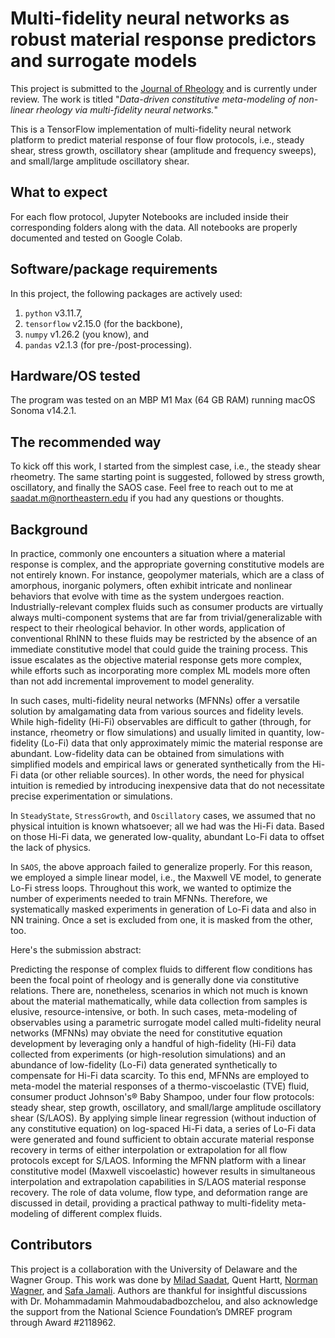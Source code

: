 # Multi-fidelity neural networks as robust material response predictors and surrogate models
This project is submitted to the [Journal of Rheology]([https://www.springer.com/journal/397](https://pubs.aip.org/sor/jor)) and is currently under review. The work is titled "*Data-driven constitutive meta-modeling of non-linear rheology via multi-fidelity neural networks.*"

This is a TensorFlow implementation of multi-fidelity neural network platform to predict material response of four flow protocols, i.e., steady shear, stress growth, oscillatory shear (amplitude and frequency sweeps), and small/large amplitude oscillatory shear.

## What to expect
For each flow protocol, Jupyter Notebooks are included inside their corresponding folders along with the data. All notebooks are properly documented and tested on Google Colab.

## Software/package requirements
In this project, the following packages are actively used:
1. `python` v3.11.7, 
2. `tensorflow` v2.15.0 (for the backbone),
3. `numpy` v1.26.2 (you know), and
4. `pandas` v2.1.3 (for pre-/post-processing).

## Hardware/OS tested
The program was tested on an MBP M1 Max (64 GB RAM) running macOS Sonoma v14.2.1.

## The recommended way
To kick off this work, I started from the simplest case, i.e., the steady shear rheometry. The same starting point is suggested, followed by stress growth, oscillatory, and finally the SAOS case. Feel free to reach out to me at saadat.m@northeastern.edu if you had any questions or thoughts.

## Background

In practice, commonly one encounters a situation where a material response is complex, and the appropriate governing constitutive models are not entirely known. For instance, geopolymer materials, which are a class of amorphous, inorganic polymers, often exhibit intricate and nonlinear behaviors that evolve with time as the system undergoes reaction. Industrially-relevant complex fluids such as consumer products are virtually always multi-component systems that are far from trivial/generalizable with respect to their rheological behavior. In other words, application of conventional RhINN to these fluids may be restricted by the absence of an immediate constitutive model that could guide the training process. This issue escalates as the objective material response gets more complex, while efforts such as incorporating more complex ML models more often than not add incremental improvement to model generality.

In such cases, multi-fidelity neural networks (MFNNs) offer a versatile solution by amalgamating data from various sources and fidelity levels. While high-fidelity (Hi-Fi) observables are difficult to gather (through, for instance, rheometry or flow simulations) and usually limited in quantity, low-fidelity (Lo-Fi) data that only approximately mimic the material response are abundant. Low-fidelity data can be obtained from simulations with simplified models and empirical laws or generated synthetically from the Hi-Fi data (or other reliable sources). In other words, the need for physical intuition is remedied by introducing inexpensive data that do not necessitate precise experimentation or simulations.

In `SteadyState`, `StressGrowth`, and `Oscillatory` cases, we assumed that no physical intuition is known whatsoever; all we had was the Hi-Fi data. Based on those Hi-Fi data, we generated low-quality, abundant Lo-Fi data to offset the lack of physics.

In `SAOS`, the above approach failed to generalize properly. For this reason, we employed a simple linear model, i.e., the Maxwell VE model, to generate Lo-Fi stress loops. Throughout this work, we wanted to optimize the number of experiments needed to train MFNNs. Therefore, we systematically masked experiments in generation of Lo-Fi data and also in NN training. Once a set is excluded from one, it is masked from the other, too.

Here's the submission abstract: 

Predicting the response of complex fluids to different flow conditions has been the focal point of rheology and is generally done via constitutive relations. There are, nonetheless, scenarios in which not much is known about the material mathematically, while data collection from samples is elusive, resource-intensive, or both. In such cases, meta-modeling of observables using a parametric surrogate model called multi-fidelity neural networks (MFNNs) may obviate the need for constitutive equation development by leveraging only a handful of high-fidelity (Hi-Fi) data collected from experiments (or high-resolution simulations) and an abundance of low-fidelity (Lo-Fi) data generated synthetically to compensate for Hi-Fi data scarcity. To this end, MFNNs are employed to meta-model the material responses of a thermo-viscoelastic (TVE) fluid, consumer product Johnson's® Baby Shampoo, under four flow protocols: steady shear, step growth, oscillatory, and small/large amplitude oscillatory shear (S/LAOS). By applying simple linear regression (without induction of any constitutive equation) on log-spaced Hi-Fi data, a series of Lo-Fi data were generated and found sufficient to obtain accurate material response recovery in terms of either interpolation or extrapolation for all flow protocols except for S/LAOS. Informing the MFNN platform with a linear constitutive model (Maxwell viscoelastic) however results in simultaneous interpolation and extrapolation capabilities in S/LAOS material response recovery. The role of data volume, flow type, and deformation range are discussed in detail, providing a practical pathway to multi-fidelity meta-modeling of different complex fluids.


## Contributors
This project is a collaboration with the University of Delaware and the Wagner Group. This work was done by [Milad Saadat](https://scholar.google.com/citations?user=PPLvVmEAAAAJ&hl=en&authuser=1), Quent Hartt, [Norman Wagner](https://scholar.google.com/citations?user=YxgbdyQAAAAJ&hl=en), and [Safa Jamali](https://scholar.google.com/citations?user=D1asaYIAAAAJ&hl=en). Authors are thankful for insightful discussions with Dr. Mohammadamin Mahmoudabadbozchelou, and also acknowledge the support from the National Science Foundation’s DMREF
program through Award \#2118962.

